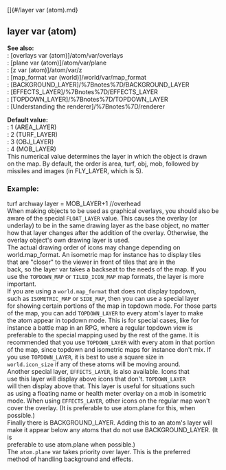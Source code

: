 []{#/layer var (atom).md}    
## layer var (atom)    
**See also:**    
:   [overlays var (atom)]/atom/var/overlays    
:   [plane var (atom)]/atom/var/plane    
:   [z var (atom)]/atom/var/z    
:   [map_format var (world)]/world/var/map_format    
:   [BACKGROUND_LAYER]/%7Bnotes%7D/BACKGROUND_LAYER    
:   [EFFECTS_LAYER]/%7Bnotes%7D/EFFECTS_LAYER    
:   [TOPDOWN_LAYER]/%7Bnotes%7D/TOPDOWN_LAYER    
:   [Understanding the renderer]/%7Bnotes%7D/renderer    
<!-- -->    
**Default value:**    
:   1 (AREA_LAYER)    
:   2 (TURF_LAYER)    
:   3 (OBJ_LAYER)    
:   4 (MOB_LAYER)    
This numerical value determines the layer in which the object is drawn    
on the map. By default, the order is area, turf, obj, mob, followed by    
missiles and images (in FLY_LAYER, which is 5).    
### Example:    
turf archway layer = MOB_LAYER+1 //overhead    
When making objects to be used as graphical overlays, you should also be    
aware of the special `FLOAT_LAYER` value. This causes the overlay (or    
underlay) to be in the same drawing layer as the base object, no matter    
how that layer changes after the addition of the overlay. Otherwise, the    
overlay object\'s own drawing layer is used.    
The actual drawing order of icons may change depending on    
world.map_format. An isometric map for instance has to display tiles    
that are \"closer\" to the viewer in front of tiles that are in the    
back, so the layer var takes a backseat to the needs of the map. If you    
use the `TOPDOWN_MAP` or `TILED_ICON_MAP` map formats, the layer is more    
important.    
If you are using a `world.map_format` that does not display topdown,    
such as `ISOMETRIC_MAP` or `SIDE_MAP`, then you can use a special layer    
for showing certain portions of the map in topdown mode. For those parts    
of the map, you can add `TOPDOWN_LAYER` to every atom\'s layer to make    
the atom appear in topdown mode. This is for special cases, like for    
instance a battle map in an RPG, where a regular topdown view is    
preferable to the special mapping used by the rest of the game. It is    
recommended that you use `TOPDOWN_LAYER` with every atom in that portion    
of the map, since topdown and isometric maps for instance don\'t mix. If    
you use `TOPDOWN_LAYER`, it is best to use a square size in    
`world.icon_size` if any of these atoms will be moving around.    
Another special layer, `EFFECTS_LAYER`, is also available. Icons that    
use this layer will display above icons that don\'t. `TOPDOWN_LAYER`    
will then display above that. This layer is useful for situations such    
as using a floating name or health meter overlay on a mob in isometric    
mode. When using `EFFECTS_LAYER`, other icons on the regular map won\'t    
cover the overlay. (It is preferable to use atom.plane for this, when    
possible.)    
Finally there is BACKGROUND_LAYER. Adding this to an atom\'s layer will    
make it appear below any atoms that do not use BACKGROUND_LAYER. (It is    
preferable to use atom.plane when possible.)    
The `atom.plane` var takes priority over layer. This is the preferred    
method of handling background and effects.  